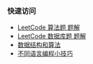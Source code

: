 ### 快速访问
- [LeetCode 算法题 题解](./leetcode/)
- [LeetCode 数据库题 题解](./leetcode-mysql/) 
- [数据结构和算法](https://github.com/lrhhhhhh/ACAutomaton/tree/main/algorithm)
- [不同语言编程小技巧](./tips%20%26%20tricks/)

